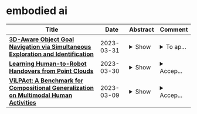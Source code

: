 # embodied ai

| **Title** | **Date** | **Abstract** | **Comment** |
| --- | --- | --- | --- |
| **[3D-Aware Object Goal Navigation via Simultaneous Exploration and Identification](http://arxiv.org/abs/2212.00338v3)** | 2023-03-31 | <details><summary>Show</summary><p>Object goal navigation (ObjectNav) in unseen environments is a fundamental task for Embodied AI. Agents in existing works learn ObjectNav policies based on 2D maps, scene graphs, or image sequences. Considering this task happens in 3D space, a 3D-aware agent can advance its ObjectNav capability via learning from fine-grained spatial information. However, leveraging 3D scene representation can be prohibitively unpractical for policy learning in this floor-level task, due to low sample efficiency and expensive computational cost. In this work, we propose a framework for the challenging 3D-aware ObjectNav based on two straightforward sub-policies. The two sub-polices, namely corner-guided exploration policy and category-aware identification policy, simultaneously perform by utilizing online fused 3D points as observation. Through extensive experiments, we show that this framework can dramatically improve the performance in ObjectNav through learning from 3D scene representation. Our framework achieves the best performance among all modular-based methods on the Matterport3D and Gibson datasets, while requiring (up to 30x) less computational cost for training.</p></details> | <details><summary>To ap...</summary><p>To appear in CVPR 2023</p></details> |
| **[Learning Human-to-Robot Handovers from Point Clouds](http://arxiv.org/abs/2303.17592v1)** | 2023-03-30 | <details><summary>Show</summary><p>We propose the first framework to learn control policies for vision-based human-to-robot handovers, a critical task for human-robot interaction. While research in Embodied AI has made significant progress in training robot agents in simulated environments, interacting with humans remains challenging due to the difficulties of simulating humans. Fortunately, recent research has developed realistic simulated environments for human-to-robot handovers. Leveraging this result, we introduce a method that is trained with a human-in-the-loop via a two-stage teacher-student framework that uses motion and grasp planning, reinforcement learning, and self-supervision. We show significant performance gains over baselines on a simulation benchmark, sim-to-sim transfer and sim-to-real transfer.</p></details> | <details><summary>Accep...</summary><p>Accepted at CVPR 2023 as highlight. Project page at https://handover-sim2real.github.io</p></details> |
| **[ViLPAct: A Benchmark for Compositional Generalization on Multimodal Human Activities](http://arxiv.org/abs/2210.05556v4)** | 2023-03-09 | <details><summary>Show</summary><p>We introduce ViLPAct, a novel vision-language benchmark for human activity planning. It is designed for a task where embodied AI agents can reason and forecast future actions of humans based on video clips about their initial activities and intents in text. The dataset consists of 2.9k videos from \charades extended with intents via crowdsourcing, a multi-choice question test set, and four strong baselines. One of the baselines implements a neurosymbolic approach based on a multi-modal knowledge base (MKB), while the other ones are deep generative models adapted from recent state-of-the-art (SOTA) methods. According to our extensive experiments, the key challenges are compositional generalization and effective use of information from both modalities.</p></details> | <details><summary>Accep...</summary><p>Accepted at EACL2023 (Findings)</p></details> |